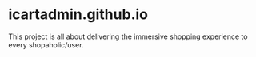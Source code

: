 # icartadmin.github.io
This project is all about delivering the immersive shopping experience to every shopaholic/user.
